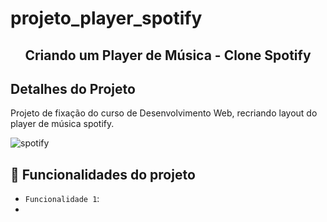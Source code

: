 # projeto_player_spotify
<h2 align="center"> Criando um Player de Música - Clone Spotify</h2>

## Detalhes do Projeto 

<p>Projeto de fixação do curso de Desenvolvimento Web, recriando layout do player de música spotify. </p>

![spotify](https://user-images.githubusercontent.com/48321480/159534005-027e626c-a8b5-4faa-8d91-18c179786cfe.PNG)

## 🔨 Funcionalidades do projeto

- `Funcionalidade 1`: 
- 
